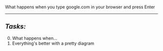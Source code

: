 What happens when you type google.com in your browser and press Enter

--------
*Tasks:*
--------

0. What happens when...
1. Everything's better with a pretty diagram
